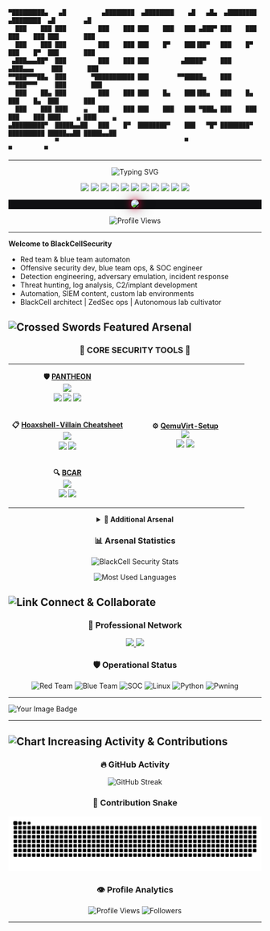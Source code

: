 ```                                                                                                  
▀█████████▄   ▄█          ▄████████  ▄████████    ▄█   ▄█▄  ▄████████    ▄████████  ▄█        ▄█       
  ███    ███ ███         ███    ███ ███    ███   ███ ▄███▀ ███    ███   ███    ███ ███       ███       
  ███    ███ ███         ███    ███ ███    █▀    ███▐██▀   ███    █▀    ███    █▀  ███       ███       
 ▄███▄▄▄██▀  ███         ███    ███ ███         ▄█████▀    ███         ▄███▄▄▄     ███       ███       
▀▀███▀▀▀██▄  ███       ▀███████████ ███        ▀▀█████▄    ███        ▀▀███▀▀▀     ███       ███       
  ███    ██▄ ███         ███    ███ ███    █▄    ███▐██▄   ███    █▄    ███    █▄  ███       ███         
  ███    ███ ███▌    ▄   ███    ███ ███    ███   ███ ▀███▄ ███    ███   ███    ███ ███▌    ▄ ███▌    ▄ 
▄█████████▀  █████▄▄██   ███    █▀  ████████▀    ███   ▀█▀ ████████▀    ██████████ █████▄▄██ █████▄▄██ 
             ▀                                   ▀                                 ▀         ▀               
```
---
<p align="center">
  <img src="https://readme-typing-svg.demolab.com?font=Fira+Mono&size=32&pause=1500&color=FF003C&center=true&vCenter=true&width=900&lines=Welcome+to+BlackCell+Security!;Red+Teamer+%7C+Blue+Teamer+%7C+Innovator;Automate.+Exploit.+Defend.;root%40cxb3rfilth%3A~%23+Hack+the+Planet" alt="Typing SVG" />
</p>
<p align="center">
  <img src="https://img.shields.io/badge/Python-18181c?style=for-the-badge&logo=python&logoColor=FF003C"/>
  <img src="https://img.shields.io/badge/Bash-18181c?style=for-the-badge&logo=gnu-bash&logoColor=FF003C"/>
  <img src="https://img.shields.io/badge/JavaScript-18181c?style=for-the-badge&logo=javascript&logoColor=FF003C"/>
  <img src="https://img.shields.io/badge/Linux-18181c?style=for-the-badge&logo=linux&logoColor=FF003C"/>
  <img src="https://img.shields.io/badge/Arch-18181c?style=for-the-badge&logo=arch-linux&logoColor=FF003C"/>
  <img src="https://img.shields.io/badge/PowerShell-18181c?style=for-the-badge&logo=powershell&logoColor=FF003C"/>
  <img src="https://img.shields.io/badge/Nmap-18181c?style=for-the-badge&logo=nmap&logoColor=FF003C"/>
  <img src="https://img.shields.io/badge/Wireshark-18181c?style=for-the-badge&logo=wireshark&logoColor=FF003C"/>
  <img src="https://img.shields.io/badge/Metasploit-18181c?style=for-the-badge&logo=metasploit&logoColor=FF003C"/>
  <img src="https://img.shields.io/badge/Networking-18181c?style=for-the-badge&logoColor=FF003C"/>
  <img src="https://img.shields.io/badge/Exploit%20Development-FF003C?style=for-the-badge&logoColor=18181c"/>
</p>

<p align="center" style="background-color:#101013;">
  <img src="https://github.com/cxb3rf1lth/GIF/blob/main/20250801_1515_Cyber%20Owl%20Vigilance_remix_01k1k37kdresza0tej3vwdct7p.gif" width="200" style="border-radius:12px;box-shadow:0 0 15px #FF003C,0 0 30px #18181c;" />
</p>
<p align="center">
  <img src="https://komarev.com/ghpvc/?username=cxb3rf1lth&style=flat-square&color=red" alt="Profile Views"/>
</p>

 ---

  **Welcome to BlackCellSecurity**

- Red team & blue team automaton  
- Offensive security dev, blue team ops, & SOC engineer  
- Detection engineering, adversary emulation, incident response  
- Threat hunting, log analysis, C2/implant development  
- Automation, SIEM content, custom lab environments  
- BlackCell architect | ZedSec ops | Autonomous lab cultivator

## <img src="https://raw.githubusercontent.com/Tarikul-Islam-Anik/Animated-Fluent-Emojis/master/Emojis/Objects/Crossed%20Swords.png" alt="Crossed Swords" width="35" height="35" /> **Featured Arsenal**

<div align="center">

### 🔴 **CORE SECURITY TOOLS** 🔴

<table align="center">
<tr>
<td align="center" width="50%">

**🛡️ [PANTHEON](https://github.com/cxb3rf1lth/Bl4ckC3ll_PANTHEON)**
<br>
<a href="https://github.com/cxb3rf1lth/Bl4ckC3ll_PANTHEON">
<img src="https://github-readme-stats.vercel.app/api/pin/?username=cxb3rf1lth&repo=Bl4ckC3ll_PANTHEON&theme=dark&bg_color=0d1117&title_color=FF003C&text_color=c9d1d9&icon_color=FF003C&border_color=30363d&cache_seconds=86400" />
</a>
<br>
<img src="https://img.shields.io/badge/Python-FF003C?style=for-the-badge&logo=python&logoColor=white"/>
<img src="https://img.shields.io/badge/Recon-18181c?style=for-the-badge&logoColor=FF003C"/>
<img src="https://img.shields.io/badge/Exploit-FF003C?style=for-the-badge&logoColor=18181c"/>

</td>
<td align="center" width="50%">



</td>
</tr>
<tr>
<td align="center" width="50%">

**📋 [Hoaxshell-Villain Cheatsheet](https://github.com/cxb3rf1lth/Hoaxshell-villain_cheatsheet)**
<br>
<a href="https://github.com/cxb3rf1lth/Hoaxshell-villain_cheatsheet">
<img src="https://github-readme-stats.vercel.app/api/pin/?username=cxb3rf1lth&repo=Hoaxshell-villain_cheatsheet&theme=dark&bg_color=0d1117&title_color=FF003C&text_color=c9d1d9&icon_color=FF003C&border_color=30363d&cache_seconds=86400" />
</a>
<br>
<img src="https://img.shields.io/badge/Cheatsheet-FF003C?style=for-the-badge&logoColor=18181c"/>
<img src="https://img.shields.io/badge/C2-18181c?style=for-the-badge&logoColor=FF003C"/>

</td>
<td align="center" width="50%">

**⚙️ [QemuVirt-Setup](https://github.com/cxb3rf1lth/QemuVirt-Setup)**
<br>
<a href="https://github.com/cxb3rf1lth/QemuVirt-Setup">
<img src="https://github-readme-stats.vercel.app/api/pin/?username=cxb3rf1lth&repo=QemuVirt-Setup&theme=dark&bg_color=0d1117&title_color=FF003C&text_color=c9d1d9&icon_color=FF003C&border_color=30363d&cache_seconds=86400" />
</a>
<br>
<img src="https://img.shields.io/badge/Shell-18181c?style=for-the-badge&logo=gnu-bash&logoColor=FF003C"/>
<img src="https://img.shields.io/badge/Virtualization-FF003C?style=for-the-badge&logoColor=18181c"/>

</td>
</tr>
<tr>
<td align="center" width="50%">

**🔍 [BCAR](https://github.com/cxb3rf1lth/BCAR)**
<br>
<a href="https://github.com/cxb3rf1lth/BCAR">
<img src="https://github-readme-stats.vercel.app/api/pin/?username=cxb3rf1lth&repo=BCAR&theme=dark&bg_color=0d1117&title_color=FF003C&text_color=c9d1d9&icon_color=FF003C&border_color=30363d&cache_seconds=86400" />
</a>
<br>
<img src="https://img.shields.io/badge/Shell-18181c?style=for-the-badge&logo=gnu-bash&logoColor=FF003C"/>
<img src="https://img.shields.io/badge/Auto%20Recon-FF003C?style=for-the-badge&logoColor=18181c"/>

</td>
<td align="center" width="50%">

</td>
</tr>
</table>

<details>
<summary><b>🔻 Additional Arsenal</b></summary>
<br>

<table align="center">
<tr>
<td align="center" width="50%">

**⚡ [Angry Scanner](https://github.com/cxb3rf1lth/Bl4vkC3ll_Angry_Scanner)**
<br>
<a href="https://github.com/cxb3rf1lth/Bl4vkC3ll_Angry_Scanner">
<img src="https://github-readme-stats.vercel.app/api/pin/?username=cxb3rf1lth&repo=Bl4vkC3ll_Angry_Scanner&theme=dark&bg_color=0d1117&title_color=FF003C&text_color=c9d1d9&icon_color=FF003C&border_color=30363d&cache_seconds=86400" />
</a>

</td>
<td align="center" width="50%">

**🧠 [Recursive Hydra](https://github.com/cxb3rf1lth/Recursive_Hydra_Prompt_Engineering)**
<br>
<a href="https://github.com/cxb3rf1lth/Recursive_Hydra_Prompt_Engineering">
<img src="https://github-readme-stats.vercel.app/api/pin/?username=cxb3rf1lth&repo=Recursive_Hydra_Prompt_Engineering&theme=dark&bg_color=0d1117&title_color=FF003C&text_color=c9d1d9&icon_color=FF003C&border_color=30363d&cache_seconds=86400" />
</a>

</td>
</tr>
</table>

</details>

### 📊 **Arsenal Statistics**

<p align="center">
<img src="https://github-readme-stats.vercel.app/api?username=cxb3rf1lth&show_icons=true&theme=dark&bg_color=0d1117&title_color=FF003C&text_color=c9d1d9&icon_color=FF003C&border_color=30363d&hide_border=false&cache_seconds=86400" alt="BlackCell Security Stats" />
</p>

<p align="center">
<img src="https://github-readme-stats.vercel.app/api/top-langs/?username=cxb3rf1lth&layout=compact&theme=dark&bg_color=0d1117&title_color=FF003C&text_color=c9d1d9&icon_color=FF003C&border_color=30363d&hide_border=false&cache_seconds=86400" alt="Most Used Languages" />
</p>

</div>

## <img src="https://raw.githubusercontent.com/Tarikul-Islam-Anik/Animated-Fluent-Emojis/master/Emojis/Objects/Link.png" alt="Link" width="35" height="35" /> **Connect & Collaborate**

<div align="center">

### 🔗 **Professional Network**

<p align="center">
<a href="https://tryhackme.com/p/Bl4ckC3llSec">
<img src="https://img.shields.io/badge/TryHackMe-Bl4ckC3llSec-FF003C?style=for-the-badge&logo=tryhackme&logoColor=white"/>
</a>
<a href="https://github.com/cxb3rf1lth">
<img src="https://img.shields.io/badge/GitHub-cxb3rf1lth-18181c?style=for-the-badge&logo=github&logoColor=FF003C"/>
</a>
</p>

### 🛡️ **Operational Status**

<p align="center">
  <img src="https://img.shields.io/badge/Red--Team-%23FF5555?style=flat-square&logo=hackthebox&logoColor=white" alt="Red Team"/>
  <img src="https://img.shields.io/badge/Blue--Team-%23007ACC?style=flat-square&logo=defcon&logoColor=white" alt="Blue Team"/>
  <img src="https://img.shields.io/badge/SOC-Active-brightgreen?style=flat-square&logo=splunk&logoColor=white" alt="SOC"/>
  <img src="https://img.shields.io/badge/Linux-Friendly-yellow?logo=linux" alt="Linux"/>
  <img src="https://img.shields.io/badge/Python-3776AB?logo=python&logoColor=fff" alt="Python"/>
  <img src="https://img.shields.io/badge/Pwning-900C3F?logo=protonmail&logoColor=white" alt="Pwning"/>
</p>

</div>

---
<img src="https://tryhackme-badges.s3.amazonaws.com/Bl4ckC3llSec.png" alt="Your Image Badge" />

---

## <img src="https://raw.githubusercontent.com/Tarikul-Islam-Anik/Animated-Fluent-Emojis/master/Emojis/Objects/Chart%20Increasing.png" alt="Chart Increasing" width="35" height="35" /> **Activity & Contributions**

<div align="center">

### 🔥 **GitHub Activity**

<p align="center">
<img src="https://github-readme-streak-stats.herokuapp.com/?user=cxb3rf1lth&theme=dark&background=0d1117&stroke=FF003C&ring=FF003C&fire=FF003C&currStreakNum=c9d1d9&sideNums=c9d1d9&currStreakLabel=FF003C&sideLabels=c9d1d9&dates=c9d1d9&hide_border=false&border=30363d" alt="GitHub Streak" />
</p>

### 🐍 **Contribution Snake**

<p align="center">
  <img src="https://raw.githubusercontent.com/Platane/snk/output/github-contribution-grid-snake-dark.svg" alt="Contribution Snake Animation" style="max-width: 100%;" />
</p>

### 👁️ **Profile Analytics**

<p align="center">
  <img src="https://komarev.com/ghpvc/?username=cxb3rf1lth&style=flat-square&color=red" alt="Profile Views"/>
  <img src="https://img.shields.io/github/followers/cxb3rf1lth?style=flat-square&color=FF003C&labelColor=0d1117" alt="Followers"/>
</p>

</div>

<!--🔥 Animated Snake Activity Graph (GitHub Contribution Snake) -->
---

<!-- Badge Display -->

<!--🌐 Visitor Counter -->


